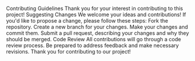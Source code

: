 Contributing Guidelines Thank you for your interest in contributing to this project!
Suggesting Changes We welcome your ideas and contributions! If you'd like to propose a change, please follow these steps:
Fork the repository. Create a new branch for your changes. Make your changes and commit them. Submit a pull request, describing your changes and why they should be merged. Code Review All contributions will go through a code review process. Be prepared to address feedback and make necessary revisions.
Thank you for contributing to our project!
